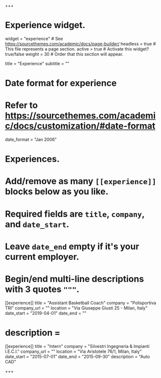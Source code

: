 +++
# Experience widget.
widget = "experience"  # See https://sourcethemes.com/academic/docs/page-builder/
headless = true  # This file represents a page section.
active = true  # Activate this widget? true/false
weight = 30  # Order that this section will appear.

title = "Experience"
subtitle = ""

# Date format for experience
#   Refer to https://sourcethemes.com/academic/docs/customization/#date-format
date_format = "Jan 2006"

# Experiences.
#   Add/remove as many `[[experience]]` blocks below as you like.
#   Required fields are `title`, `company`, and `date_start`.
#   Leave `date_end` empty if it's your current employer.
#   Begin/end multi-line descriptions with 3 quotes `"""`.

[[experience]]
  title = "Assistant Basketball Coach"
  company = "Polisportiva TRI"
  company_url = ""
  location = "Via Giuseppe Giusti 25 - Milan, Italy"
  date_start = "2019-04-01"
  date_end = ""
#  description = 

[[experience]]
  title = "Intern"
  company = "Silvestri Ingegneria & Impianti I.E.C.I."
  company_url = ""
  location = "Via Aristotele 76/1, Milan, Italy"
  date_start = "2015-07-01"
  date_end = "2015-09-30"
  description = "Auto CAD"

+++
